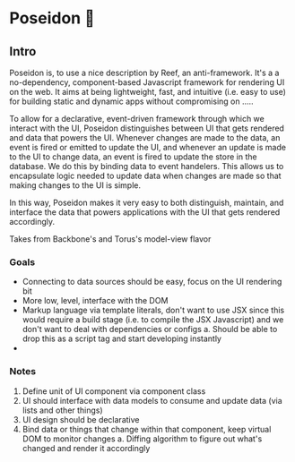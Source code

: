 # Poseidon  🔱
## Intro
Poseidon is, to use a nice description by Reef, an anti-framework. It's a a no-dependency, component-based Javascript framework for rendering UI on the web. It aims at being lightweight, fast, and intuitive (i.e. easy to use) for building static and dynamic apps without compromising on .....

To allow for a declarative, event-driven framework through which we interact with the UI, Poseidon distinguishes between UI that gets rendered and data that powers the UI. Whenever changes are made to the data, an event is fired or emitted to update the UI, and whenever an update is made to the UI to change data, an event is fired to update the store in the database. We do this by binding data to event handelers. This allows us to encapsulate logic needed to update data when changes are made so that making changes to the UI is simple.

In this way, Poseidon makes it very easy to both distinguish, maintain, and interface the data that powers applications with the UI that gets rendered accordingly. 

Takes from Backbone's and Torus's model-view flavor

### Goals
- Connecting to data sources should be easy, focus on the UI rendering bit
- More low, level, interface with the DOM
- Markup language via template literals, don't want to use JSX since this would require a build stage (i.e. to compile the JSX Javascript) and we don't want to deal with dependencies or configs
    a. Should be able to drop this as a script tag and start developing instantly 
- 


### Notes
1. Define unit of UI component via component class
2. UI should interface with data models to consume and update data (via lists and other things)
3. UI design should be declarative
4. Bind data or things that change within that component, keep virtual DOM to monitor changes 
    a. Diffing algorithm to figure out what's changed and render it accordingly

